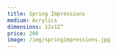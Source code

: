 ```yaml
---
title: Spring Impressions
medium: Acrylics
dimensions: 12x12”
price: 200
image: /img/springimpressions.jpg
---
```

